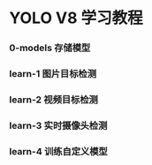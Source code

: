 # YOLO V8 学习教程

### 0-models 存储模型

### learn-1 图片目标检测

### learn-2 视频目标检测

### learn-3 实时摄像头检测

### learn-4 训练自定义模型